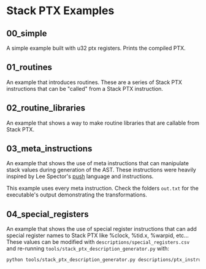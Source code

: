 # Stack PTX Examples

## 00_simple
A simple example built with u32 ptx registers. Prints the compiled PTX.

## 01_routines
An example that introduces routines. These are a series of Stack PTX instructions that can be "called" from a Stack PTX instruction.

## 02_routine_libraries
An example that shows a way to make routine libraries that are callable from Stack PTX.

## 03_meta_instructions
An example that shows the use of meta instructions that can manipulate stack values during generation of the AST.
These instructions were heavily inspired by Lee Spector's [push](https://faculty.hampshire.edu/lspector/push.html) language and instructions.

This example uses every meta instruction. Check the folders `out.txt` for the executable's output demonstrating the transformations.

## 04_special_registers
An example that shows the use of special register instructions that can add special register names to Stack PTX 
like %clock, %tid.x, %warpid, etc... These values can be modified with `descriptions/special_registers.csv` and
re-running `tools/stack_ptx_description_generator.py` with:
``` bash
python tools/stack_ptx_description_generator.py descriptions/ptx_instructions.csv descriptions/special_registers.csv stack_ptx_generated_descriptions.h
```

